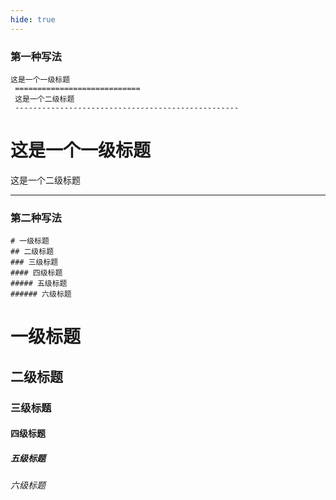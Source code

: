 ```yaml
---
hide: true
---
```


### 第一种写法

```
这是一个一级标题
 ============================
 这是一个二级标题
 --------------------------------------------------
```

这是一个一级标题
============================
这是一个二级标题

---

### 第二种写法

```
# 一级标题
## 二级标题
### 三级标题
#### 四级标题
##### 五级标题
###### 六级标题
```

# 一级标题

## 二级标题

### 三级标题

#### 四级标题

##### 五级标题

###### 六级标题
